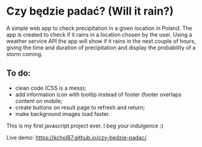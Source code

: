# Czy będzie padać? (Will it rain?)

A simple web app to check precipitation in a given location in Poland. 
The app is created to check if it rains in a location chosen by the user. Using a weather service API the app will show if it rains in the next couple of hours, giving the time and duration of precipitation and display the probability of a storm coming. 

## To do:
* clean code (CSS is a mess);
* add information icon with tooltip instead of footer (footer overlaps content on mobile;
* create buttons on result page to refresh and return;
* make background images load faster.

This is my first javascript project ever. I beg your indulgence :)

Live demo: https://kchol87.github.io/czy-bedzie-padac/.
